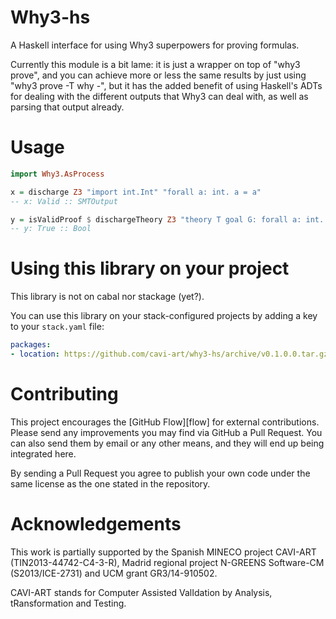 Why3-hs
=======

A Haskell interface for using Why3 superpowers for proving formulas.

Currently this module is a bit lame: it is just a wrapper on top of
"why3 prove", and you can achieve more or less the same results by
just using "why3 prove -T why -", but it has the added benefit of
using Haskell's ADTs for dealing with the different outputs that Why3
can deal with, as well as parsing that output already.


Usage
=====

```haskell
import Why3.AsProcess

x = discharge Z3 "import int.Int" "forall a: int. a = a"
-- x: Valid :: SMTOutput

y = isValidProof $ dischargeTheory Z3 "theory T goal G: forall a: int. a = a end"
-- y: True :: Bool
```


Using this library on your project
==================================

This library is not on cabal nor stackage (yet?).

You can use this library on your stack-configured projects by adding
a key to your `stack.yaml` file:

```yaml
packages:
- location: https://github.com/cavi-art/why3-hs/archive/v0.1.0.0.tar.gz
```


Contributing
============

This project encourages the [GitHub Flow][flow] for external
contributions. Please send any improvements you may find via GitHub a
Pull Request. You can also send them by email or any other means, and
they will end up being integrated here.

By sending a Pull Request you agree to publish your own code under the same 
license as the one stated in the repository.
  

Acknowledgements
================

This work is partially supported by
the Spanish MINECO project CAVI-ART (TIN2013-44742-C4-3-R),
Madrid regional project N-GREENS Software-CM (S2013/ICE-2731) and
UCM grant GR3/14-910502.

CAVI-ART stands for Computer Assisted ValIdation by Analysis, 
tRansformation and Testing.

